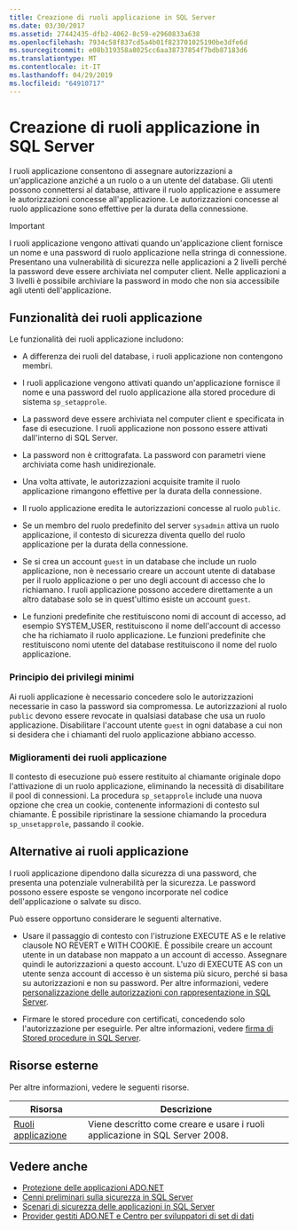 ```yaml
---
title: Creazione di ruoli applicazione in SQL Server
ms.date: 03/30/2017
ms.assetid: 27442435-dfb2-4062-8c59-e2960833a638
ms.openlocfilehash: 7934c58f837cd5a4b01f823701025190be3dfe6d
ms.sourcegitcommit: e08b319358a8025cc6aa38737854f7bdb87183d6
ms.translationtype: MT
ms.contentlocale: it-IT
ms.lasthandoff: 04/29/2019
ms.locfileid: "64910717"
---
```

# <a name="creating-application-roles-in-sql-server"></a>Creazione di ruoli applicazione in SQL Server
I ruoli applicazione consentono di assegnare autorizzazioni a un'applicazione anziché a un ruolo o a un utente del database. Gli utenti possono connettersi al database, attivare il ruolo applicazione e assumere le autorizzazioni concesse all'applicazione. Le autorizzazioni concesse al ruolo applicazione sono effettive per la durata della connessione.  
  
> [!IMPORTANT]
>  I ruoli applicazione vengono attivati quando un'applicazione client fornisce un nome e una password di ruolo applicazione nella stringa di connessione. Presentano una vulnerabilità di sicurezza nelle applicazioni a 2 livelli perché la password deve essere archiviata nel computer client. Nelle applicazioni a 3 livelli è possibile archiviare la password in modo che non sia accessibile agli utenti dell'applicazione.  
  
## <a name="application-role-features"></a>Funzionalità dei ruoli applicazione  
 Le funzionalità dei ruoli applicazione includono:  
  
- A differenza dei ruoli del database, i ruoli applicazione non contengono membri.  
  
- I ruoli applicazione vengono attivati quando un'applicazione fornisce il nome e una password del ruolo applicazione alla stored procedure di sistema `sp_setapprole`.  
  
- La password deve essere archiviata nel computer client e specificata in fase di esecuzione. I ruoli applicazione non possono essere attivati dall'interno di SQL Server.  
  
- La password non è crittografata. La password con parametri viene archiviata come hash unidirezionale.  
  
- Una volta attivate, le autorizzazioni acquisite tramite il ruolo applicazione rimangono effettive per la durata della connessione.  
  
- Il ruolo applicazione eredita le autorizzazioni concesse al ruolo `public`.  
  
- Se un membro del ruolo predefinito del server `sysadmin` attiva un ruolo applicazione, il contesto di sicurezza diventa quello del ruolo applicazione per la durata della connessione.  
  
- Se si crea un account `guest` in un database che include un ruolo applicazione, non è necessario creare un account utente di database per il ruolo applicazione o per uno degli account di accesso che lo richiamano. I ruoli applicazione possono accedere direttamente a un altro database solo se in quest'ultimo esiste un account `guest`.  
  
- Le funzioni predefinite che restituiscono nomi di account di accesso, ad esempio SYSTEM_USER, restituiscono il nome dell'account di accesso che ha richiamato il ruolo applicazione. Le funzioni predefinite che restituiscono nomi utente del database restituiscono il nome del ruolo applicazione.  
  
### <a name="the-principle-of-least-privilege"></a>Principio dei privilegi minimi  
 Ai ruoli applicazione è necessario concedere solo le autorizzazioni necessarie in caso la password sia compromessa. Le autorizzazioni al ruolo `public` devono essere revocate in qualsiasi database che usa un ruolo applicazione. Disabilitare l'account utente `guest` in ogni database a cui non si desidera che i chiamanti del ruolo applicazione abbiano accesso.  
  
### <a name="application-role-enhancements"></a>Miglioramenti dei ruoli applicazione  
 Il contesto di esecuzione può essere restituito al chiamante originale dopo l'attivazione di un ruolo applicazione, eliminando la necessità di disabilitare il pool di connessioni. La procedura `sp_setapprole` include una nuova opzione che crea un cookie, contenente informazioni di contesto sul chiamante. È possibile ripristinare la sessione chiamando la procedura `sp_unsetapprole`, passando il cookie.  
  
## <a name="application-role-alternatives"></a>Alternative ai ruoli applicazione  
 I ruoli applicazione dipendono dalla sicurezza di una password, che presenta una potenziale vulnerabilità per la sicurezza. Le password possono essere esposte se vengono incorporate nel codice dell'applicazione o salvate su disco.  
  
 Può essere opportuno considerare le seguenti alternative.  
  
- Usare il passaggio di contesto con l'istruzione EXECUTE AS e le relative clausole NO REVERT e WITH COOKIE. È possibile creare un account utente in un database non mappato a un account di accesso. Assegnare quindi le autorizzazioni a questo account. L'uzo di EXECUTE AS con un utente senza account di accesso è un sistema più sicuro, perché si basa su autorizzazioni e non su password. Per altre informazioni, vedere [personalizzazione delle autorizzazioni con rappresentazione in SQL Server](../../../../../docs/framework/data/adonet/sql/customizing-permissions-with-impersonation-in-sql-server.md).  
  
- Firmare le stored procedure con certificati, concedendo solo l'autorizzazione per eseguirle. Per altre informazioni, vedere [firma di Stored procedure in SQL Server](../../../../../docs/framework/data/adonet/sql/signing-stored-procedures-in-sql-server.md).  
  
## <a name="external-resources"></a>Risorse esterne  
 Per altre informazioni, vedere le seguenti risorse.  
  
|Risorsa|Descrizione|  
|--------------|-----------------|  
|[Ruoli applicazione](/sql/relational-databases/security/authentication-access/application-roles)|Viene descritto come creare e usare i ruoli applicazione in SQL Server 2008.|  
  
## <a name="see-also"></a>Vedere anche

- [Protezione delle applicazioni ADO.NET](../../../../../docs/framework/data/adonet/securing-ado-net-applications.md)
- [Cenni preliminari sulla sicurezza in SQL Server](../../../../../docs/framework/data/adonet/sql/overview-of-sql-server-security.md)
- [Scenari di sicurezza delle applicazioni in SQL Server](../../../../../docs/framework/data/adonet/sql/application-security-scenarios-in-sql-server.md)
- [Provider gestiti ADO.NET e Centro per sviluppatori di set di dati](https://go.microsoft.com/fwlink/?LinkId=217917)
